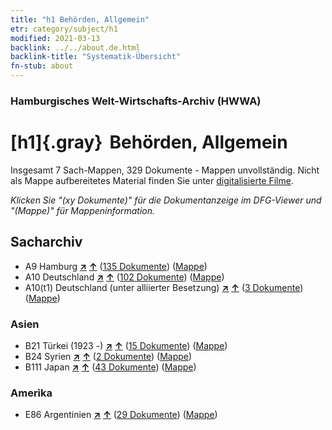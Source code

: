 ```yaml
---
title: "h1 Behörden, Allgemein"
etr: category/subject/h1
modified: 2021-03-13
backlink: ../../about.de.html
backlink-title: "Systematik-Übersicht"
fn-stub: about
---
```


### Hamburgisches Welt-Wirtschafts-Archiv (HWWA)
# [h1]{.gray}&#8201; Behörden, Allgemein&#160; 




Insgesamt 7 Sach-Mappen, 329 Dokumente - Mappen unvollständig.
Nicht als Mappe aufbereitetes Material finden Sie unter [digitalisierte Filme](/film/h1_sh).

_Klicken Sie "(xy Dokumente)" für die Dokumentanzeige im DFG-Viewer und "(Mappe)" für Mappeninformation._

## Sacharchiv



- A9 Hamburg [**&nearr;**](../../../geo/i/140905/about.de.html "Hamburg (alle Mappen)") [**&uarr;**](../../../geo/about.de.html#A9 "Ländersystematik") (<a href="https://pm20.zbw.eu/dfgview/sh/140905,144660" title="über: Hamburg : Behörden, Allgemein" target="_blank">135 Dokumente</a>) ([Mappe](http://purl.org/pressemappe20/folder/sh/140905,144660))
- A10 Deutschland [**&nearr;**](../../../geo/i/126128/about.de.html "Deutschland (alle Mappen)") [**&uarr;**](../../../geo/about.de.html#A10 "Ländersystematik") (<a href="https://pm20.zbw.eu/dfgview/sh/126128,144660" title="über: Deutschland : Behörden, Allgemein" target="_blank">102 Dokumente</a>) ([Mappe](http://purl.org/pressemappe20/folder/sh/126128,144660))
- A10(t1) Deutschland (unter alliierter Besetzung) [**&nearr;**](../../../geo/i/187230/about.de.html "Deutschland (unter alliierter Besetzung) (alle Mappen)") [**&uarr;**](../../../geo/about.de.html#A10(t1) "Ländersystematik") (<a href="https://pm20.zbw.eu/dfgview/sh/187230,144660" title="über: Deutschland (unter alliierter Besetzung) : Behörden, Allgemein" target="_blank">3 Dokumente</a>) ([Mappe](http://purl.org/pressemappe20/folder/sh/187230,144660))

### Asien

- B21 Türkei (1923 -) [**&nearr;**](../../../geo/i/141111/about.de.html "Türkei (1923 -) (alle Mappen)") [**&uarr;**](../../../geo/about.de.html#B21 "Ländersystematik") (<a href="https://pm20.zbw.eu/dfgview/sh/141111,144660" title="über: Türkei (1923 -) : Behörden, Allgemein" target="_blank">15 Dokumente</a>) ([Mappe](http://purl.org/pressemappe20/folder/sh/141111,144660))
- B24 Syrien [**&nearr;**](../../../geo/i/141114/about.de.html "Syrien (alle Mappen)") [**&uarr;**](../../../geo/about.de.html#B24 "Ländersystematik") (<a href="https://pm20.zbw.eu/dfgview/sh/141114,144660" title="über: Syrien : Behörden, Allgemein" target="_blank">2 Dokumente</a>) ([Mappe](http://purl.org/pressemappe20/folder/sh/141114,144660))
- B111 Japan [**&nearr;**](../../../geo/i/141272/about.de.html "Japan (alle Mappen)") [**&uarr;**](../../../geo/about.de.html#B111 "Ländersystematik") (<a href="https://pm20.zbw.eu/dfgview/sh/141272,144660" title="über: Japan : Behörden, Allgemein" target="_blank">43 Dokumente</a>) ([Mappe](http://purl.org/pressemappe20/folder/sh/141272,144660))

### Amerika

- E86 Argentinien [**&nearr;**](../../../geo/i/141692/about.de.html "Argentinien (alle Mappen)") [**&uarr;**](../../../geo/about.de.html#E86 "Ländersystematik") (<a href="https://pm20.zbw.eu/dfgview/sh/141692,144660" title="über: Argentinien : Behörden, Allgemein" target="_blank">29 Dokumente</a>) ([Mappe](http://purl.org/pressemappe20/folder/sh/141692,144660))


